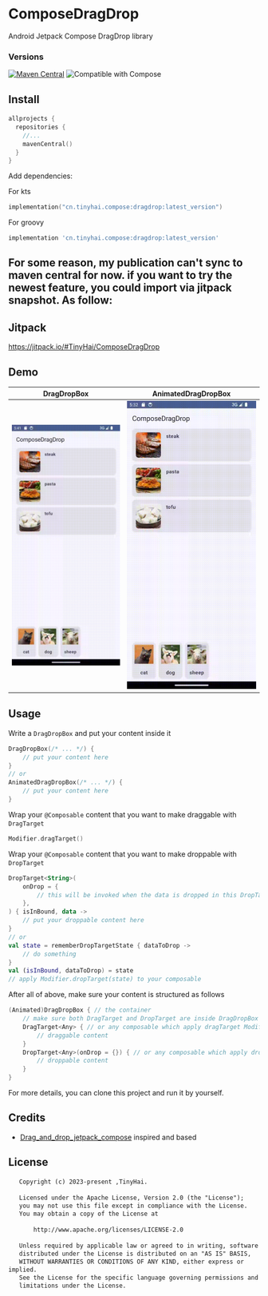 # ComposeDragDrop
Android Jetpack Compose DragDrop library

### Versions

[![Maven Central](https://img.shields.io/maven-central/v/cn.tinyhai.compose/dragdrop.svg?label=Maven%20Central)](https://central.sonatype.com/search?q=g%3Acn.tinyhai.compose+a%3Adragdrop)
![Compatible with Compose](https://img.shields.io/badge/Compose-BOM%3A2024.03.00-brightgreen)

## Install
```kotlin
allprojects {
  repositories {
    //...
    mavenCentral()
  }
}
```

Add dependencies:

For kts
```kotlin
implementation("cn.tinyhai.compose:dragdrop:latest_version")
```
For groovy
```groovy
implementation 'cn.tinyhai.compose:dragdrop:latest_version'
```
## For some reason, my publication can't sync to maven central for now. if you want to try the newest feature, you could import via jitpack snapshot. As follow:

## Jitpack

https://jitpack.io/#TinyHai/ComposeDragDrop


## Demo

|DragDropBox|AnimatedDragDropBox|
|:-------------------------:|:-------------------------:|
|<img src="gifs/demo.gif" width="450" />|<img src="gifs/demo_animated.gif" width="450" />|

## Usage

Write a `DragDropBox` and put your content inside it
```kotlin
DragDropBox(/* ... */) {
    // put your content here
}
// or
AnimatedDragDropBox(/* ... */) {
    // put your content here
}
```

Wrap your `@Composable` content that you want to make draggable with `DragTarget`
```kotlin
Modifier.dragTarget()
```

Wrap your `@Composable` content that you want to make droppable with `DropTarget`
```kotlin
DropTarget<String>(
    onDrop = {
        // this will be invoked when the data is dropped in this DropTarget
    },
) { isInBound, data ->
    // put your droppable content here
}
// or
val state = rememberDropTargetState { dataToDrop ->
    // do something
}
val (isInBound, dataToDrop) = state
// apply Modifier.dropTarget(state) to your composable
```

After all of above, make sure your content is structured as follows
```kotlin
(Animated)DragDropBox { // the container
    // make sure both DragTarget and DropTarget are inside DragDropBox
    DragTarget<Any> { // or any composable which apply dragTarget Modifier
        // draggable content
    }
    DropTarget<Any>(onDrop = {}) { // or any composable which apply dropTarget Modifier
        // droppable content
    }
}
```

For more details, you can clone this project and run it by yourself.

## Credits

- [Drag_and_drop_jetpack_compose](https://github.com/cp-radhika-s/Drag_and_drop_jetpack_compose) inspired and based

## License
```
   Copyright (c) 2023-present ,TinyHai.

   Licensed under the Apache License, Version 2.0 (the "License");
   you may not use this file except in compliance with the License.
   You may obtain a copy of the License at

       http://www.apache.org/licenses/LICENSE-2.0

   Unless required by applicable law or agreed to in writing, software
   distributed under the License is distributed on an "AS IS" BASIS,
   WITHOUT WARRANTIES OR CONDITIONS OF ANY KIND, either express or implied.
   See the License for the specific language governing permissions and
   limitations under the License.
```
